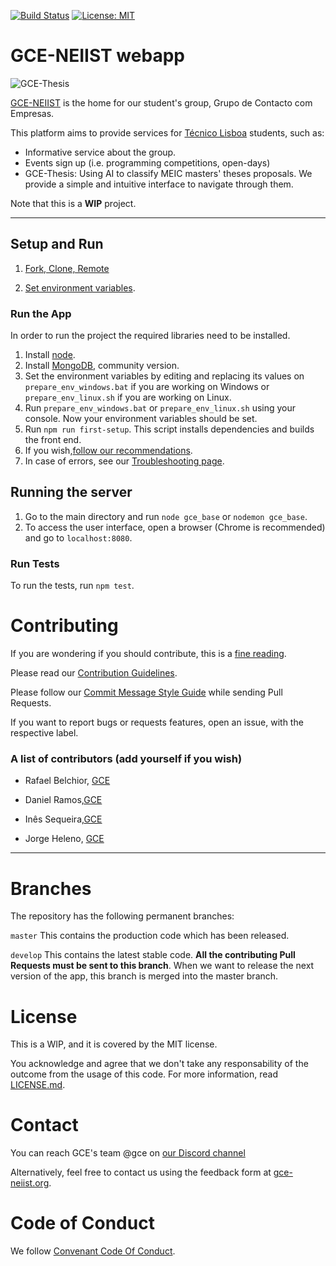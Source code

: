 [![Build Status](https://travis-ci.com/RafaelAPB/GCE-NEIIST.svg?token=XFiDrRAqvqphcoasyH7N&branch=master)](https://travis-ci.com/RafaelAPB/GCE-NEIIST)
[![License: MIT](https://img.shields.io/badge/License-MIT-green.svg)](https://opensource.org/licenses/MIT)




# GCE-NEIIST webapp
![GCE-Thesis][logo]

[logo]: https://groups.ist.utl.pt/~gce-neiist.daemon/assets/gce.png
[GCE-NEIIST][GCE] is the home for our student's group, Grupo de Contacto com Empresas.

This platform aims to provide services for [Técnico Lisboa](www.tecnico.ulisboa.pt) students, such as:
* Informative service about the group.
* Events sign up (i.e. programming competitions, open-days)
* GCE-Thesis: Using AI to classify MEIC masters' theses proposals. We provide a simple and intuitive interface to navigate through them.

Note that this is a **WIP** project.

---

####
## Setup and Run
1. [Fork, Clone, Remote](https://github.com/GCE-NEIIST/GCE-NEIIST-webapp/wiki/Fork,-Clone,-Remote)

2. [Set environment variables](https://github.com/GCE-NEIIST/GCE-NEIIST-webapp/wiki/Setting-Environment-Variables).


### Run the App


In order to run the project the required libraries need to be installed.

1. Install [node][node].
1. Install [MongoDB][mon], community version.
1. Set the environment variables by editing and replacing its values on ``prepare_env_windows.bat`` 
if you are working on Windows or ``prepare_env_linux.sh`` if you are working on Linux. 
1. Run ``prepare_env_windows.bat``  or ``prepare_env_linux.sh`` using your console. Now your environment variables should be set.
1. Run ```npm run first-setup```. This script installs dependencies and builds the front end.
1. If you wish,[follow our recommendations](https://github.com/GCE-NEIIST/GCE-NEIIST-webapp/wiki/Recommendations).
1. In case of errors, see our  [Troubleshooting page](https://github.com/GCE-NEIIST/GCE-NEIIST-webapp/wiki/Troubleshooting).

## Running the server
1. Go to the main directory and run ``node gce_base`` or ``nodemon gce_base``. 
1. To access the user interface, open a browser (Chrome is recommended) and go to ``localhost:8080``.




### Run Tests

To run the tests, run ``npm test``.

# Contributing
If you are wondering if you should contribute, this is a  [fine reading][open-source].

Please read our [Contribution Guidelines](https://github.com/GCE-NEIIST/GCE-NEIIST-webapp/blob/master/.github/CONTRIBUTING.md).

Please follow our [Commit Message Style Guide](https://github.com/GCE-NEIIST/GCE-NEIIST-webapp/wiki/Commit-Message-Style-Guide) while sending Pull Requests.

If you want to report bugs or requests features, open an issue, with the respective label.



### A list of contributors (add yourself if you wish)

+ Rafael Belchior, [GCE][GCE]

+ Daniel Ramos,[GCE][GCE]

+ Inês Sequeira,[GCE][GCE]

+ Jorge Heleno, [GCE][GCE]



---

# Branches

The repository has the following permanent branches:

``master`` This contains the production code which has been released.

``develop`` This contains the latest stable code. 
**All the contributing Pull Requests must be sent to this branch**. When we want to release the next version of the app, this branch is merged into the master branch.

# License
This is a WIP, and it is covered by the MIT license. 

You acknowledge and agree that we don't take any responsability of the outcome 
from the usage of this code.
For more information, read [LICENSE.md][license].

# Contact
You can reach GCE's team @gce on [our Discord channel](https://discordapp.com/channels/485382921872605205/485382921872605207)

Alternatively, feel free to contact us using the feedback form at <a href="https://gce-neiist.org">gce-neiist.org</a>.
# Code of Conduct
We follow [Convenant Code Of Conduct][CC].

[fenix]: http://fenixedu.org/dev/api/
[python]: https://www.python.org/
[GCE]: https://gce-neiist.org/
[npm]: https://npmjs.org/
[travis]: https://travis-ci.org/
[contributing]: https://github.com/RafaelAPB/GCE-Thesis/blob/master/CONTRIBUTING.md
[license]: https://github.com/RafaelAPB/GCE-Thesis/blob/master/LICENSE.md
[nodemon]: https://nodemon.io/
[open-source]: https://opensource.guide/how-to-contribute/
[CC]: https://www.contributor-covenant.org/version/1/4/code-of-conduct.html
[compass]: https://www.mongodb.com/products/compass
[postman]: https://www.getpostman.com/
[web]: https://www.jetbrains.com/webstorm/
[node]: http://nodejs.org/
[angular]: https://angular.io/
[express]: https://expressjs.com/
[mon]: http://www.mongodb.org/